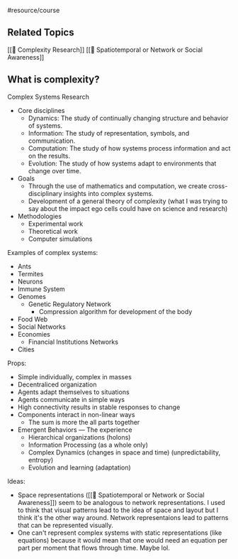 #resource/course 

## Related Topics

[[📝 Complexity Research]]
[[🧩 Spatiotemporal or Network or Social Awareness]]


## What is complexity?

Complex Systems Research
- Core disciplines
	- Dynamics: The study of continually changing structure and behavior of systems.
	- Information: The study of representation, symbols, and communication.
	- Computation: The study of how systems process information and act on the results.
	- Evolution: The study of how systems adapt to environments that change over time.
- Goals
	- Through the use of mathematics and computation, we create cross-disciplinary insights into complex systems.
	- Development of a general theory of complexity (what I was trying to say about the impact ego cells could have on science and research)
- Methodologies
	- Experimental work
	- Theoretical work
	- Computer simulations

Examples of complex systems:
- Ants
- Termites
- Neurons
- Immune System
- Genomes
	- Genetic Regulatory Network
		- Compression algorithm for development of the body
- Food Web
- Social Networks
- Economies
	- Financial Institutions Networks
- Cities

Props:
- Simple individually, complex in masses
- Decentraliced organization
- Agents adapt themselves to situations
- Agents communicate in simple ways
- High connectivity results in stable responses to change
- Components interact in non-linear ways
	- The sum is more the all parts together
- Emergent Behaviors — The experience
	- Hierarchical organizations (holons)
	- Information Processing (as a whole only)
	- Complex Dynamics (changes in space and time) (unpredictability, entropy)
	- Evolution and learning (adaptation)

Ideas:
- Space representations ([[🧩 Spatiotemporal or Network or Social Awareness]]) seem to be analogous to network representations. I used to think that visual patterns lead to the idea of space and layout but I think it's the other way around. Network representaions lead to patterns that can be represented visually.
- One can't represent complex systems with static representations (like equations) because it would mean that one would need an equation per part per moment that flows through time. Maybe lol.
